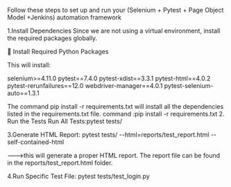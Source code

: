 Follow these steps to set up and run your (Selenium + Pytest + Page Object Model +Jenkins)  automation framework


1.Install Dependencies
Since we are not using a virtual environment, install the required packages globally.

🔹 Install Required Python Packages

This will install:

selenium>=4.11.0
pytest==7.4.0
pytest-xdist==3.3.1
pytest-html==4.0.2
pytest-rerunfailures==12.0
webdriver-manager==4.0.1
pytest-selenium-auto==1.3.1

The command pip install -r requirements.txt will install all the dependencies listed in the requirements.txt file.
command :pip install -r requirements.txt
2. Run the Tests
Run All Tests:pytest tests/

3.Generate HTML Report:
pytest tests/ --html=reports/test_report.html --self-contained-html

--->this will generate a proper HTML report.
The report file can be found in the reports/test_report.html folder.

4.Run Specific Test File:
pytest tests/test_login.py

